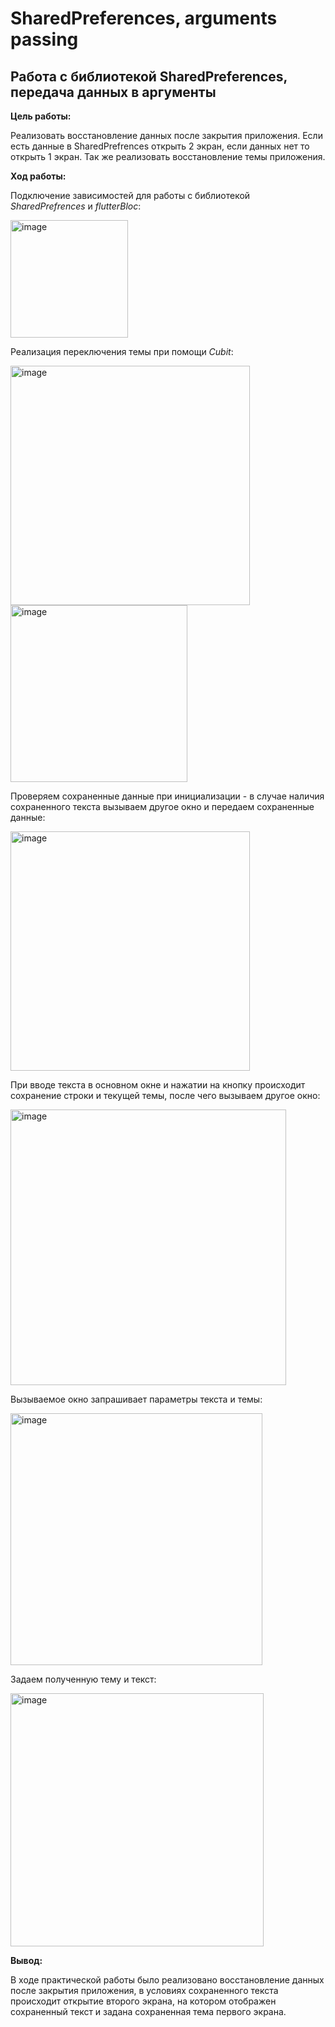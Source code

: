 # SharedPreferences, arguments passing
## Работа с библиотекой SharedPreferences, передача данных в аргументы

__Цель работы:__

Реализовать восстановление данных после закрытия приложения. Если есть данные в SharedPrefrences открыть 2 экран, если данных нет то открыть 1 экран. Так же реализовать восстановление темы приложения.


__Ход работы:__ 

Подключение зависимостей для работы с библиотекой _SharedPrefrences_ и _flutterBloc_:

<img width="188" alt="image" src="https://user-images.githubusercontent.com/59766395/206910475-429180bc-2835-45c8-a4ae-54f91b43ac05.png">


Реализация переключения темы при помощи _Cubit_:

<img width="383" alt="image" src="https://user-images.githubusercontent.com/59766395/206910589-c49ba262-4056-4cb3-8b6e-e1b20c728d08.png">

<img width="283" alt="image" src="https://user-images.githubusercontent.com/59766395/206910570-a18044d9-5121-4123-8844-1bbb221a9ce7.png">


Проверяем сохраненные данные при инициализации - в случае наличия сохраненного текста вызываем другое окно и передаем сохраненные данные:

<img width="383" alt="image" src="https://user-images.githubusercontent.com/59766395/206910875-3f7f9f60-474d-4769-a0f7-0079d1565743.png">


При вводе текста в основном окне и нажатии на кнопку происходит сохранение строки и текущей темы, после чего вызываем другое окно:

<img width="441" alt="image" src="https://user-images.githubusercontent.com/59766395/206911075-3e5897a7-a6a0-48b6-bee2-d59851c013fe.png">


Вызываемое окно запрашивает параметры текста и темы:

<img width="403" alt="image" src="https://user-images.githubusercontent.com/59766395/206911162-ffccff9a-42c7-42f4-97f1-85a9c541631b.png">


Задаем полученную тему и текст:

<img width="405" alt="image" src="https://user-images.githubusercontent.com/59766395/206911300-08b2e2ff-8f5f-4df0-83e4-6177e8edf085.png">


__Вывод:__

В ходе практической работы было реализовано восстановление данных после закрытия приложения, в условиях сохраненного текста происходит открытие второго экрана, на котором отображен сохраненный текст и задана сохраненная тема первого экрана.
